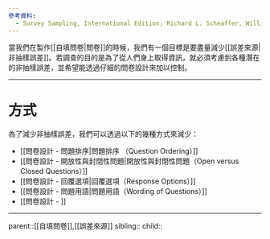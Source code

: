 ```yaml
---
參考資料:
  - Survey Sampling, International Edition; Richard L. Scheaffer, William Mendenhall. III
---
```

當我們在製作[[自填問卷|問卷]]的時候，我們有一個目標是要盡量減少[[誤差來源|非抽樣誤差]]。若調查的目的是為了從人們身上取得資訊，就必須考慮到各種潛在的非抽樣誤差，並希望能透過仔細的問卷設計來加以控制。
- - -
# 方式
為了減少非抽樣誤差，我們可以透過以下的幾種方式來減少：
- [[問卷設計 - 問題排序|問題排序 （Question Ordering）]]
- [[問卷設計 - 開放性與封閉性問題|開放性與封閉性問題（Open versus Closed Questions）]]
- [[問卷設計 - 回覆選項|回覆選項（Response Options）]]
- [[問卷設計 - 問題用語|問題用語（Wording of Questions）]]
- [[問卷設計 - ]]
- - -
parent::[[自填問卷]],[[誤差來源]]
sibling::
child::